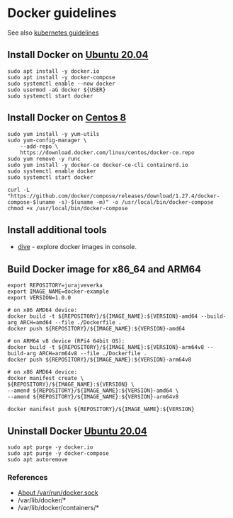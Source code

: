 # Docker guidelines
See also [kubernetes guidelines](../kubernetes)
## Install Docker on [Ubuntu 20.04](https://releases.ubuntu.com/20.04.3/ubuntu-20.04.3-live-server-amd64.iso)
```
sudo apt install -y docker.io
sudo apt install -y docker-compose
sudo systemctl enable --now docker
sudo usermod -aG docker ${USER}
sudo systemctl start docker
```

## Install Docker on [Centos 8](http://ftp.sh.cvut.cz/centos/8.4.2105/isos/x86_64/CentOS-8.4.2105-x86_64-boot.iso)
```
sudo yum install -y yum-utils
sudo yum-config-manager \
    --add-repo \
    https://download.docker.com/linux/centos/docker-ce.repo
sudo yum remove -y runc
sudo yum install -y docker-ce docker-ce-cli containerd.io
sudo systemctl enable docker
sudo systemctl start docker

curl -L "https://github.com/docker/compose/releases/download/1.27.4/docker-compose-$(uname -s)-$(uname -m)" -o /usr/local/bin/docker-compose
chmod +x /usr/local/bin/docker-compose
```

## Install additional tools
* [dive](https://github.com/wagoodman/dive) - explore docker images in console.

## Build Docker image for x86_64 and ARM64
```
export REPOSITORY=jurajveverka
export IMAGE_NAME=docker-example
export VERSION=1.0.0
 
# on x86 AMD64 device:
docker build -t ${REPOSITORY}/${IMAGE_NAME}:${VERSION}-amd64 --build-arg ARCH=amd64 --file ./Dockerfile . 
docker push ${REPOSITORY}/${IMAGE_NAME}:${VERSION}-amd64

# on ARM64 v8 device (RPi4 64bit OS):
docker build -t ${REPOSITORY}/${IMAGE_NAME}:${VERSION}-arm64v8 --build-arg ARCH=arm64v8 --file ./Dockerfile . 
docker push ${REPOSITORY}/${IMAGE_NAME}:${VERSION}-arm64v8

# on x86 AMD64 device: 
docker manifest create \
${REPOSITORY}/${IMAGE_NAME}:${VERSION} \
--amend ${REPOSITORY}/${IMAGE_NAME}:${VERSION}-amd64 \
--amend ${REPOSITORY}/${IMAGE_NAME}:${VERSION}-arm64v8

docker manifest push ${REPOSITORY}/${IMAGE_NAME}:${VERSION}
```

## Uninstall Docker [Ubuntu 20.04](https://releases.ubuntu.com/20.04.3/ubuntu-20.04.3-live-server-amd64.iso)
```
sudo apt purge -y docker.io
sudo apt purge -y docker-compose
sudo apt autoremove
```

### References
* [About /var/run/docker.sock](https://betterprogramming.pub/about-var-run-docker-sock-3bfd276e12fd)
* /var/lib/docker/*
* /var/lib/docker/containers/*
